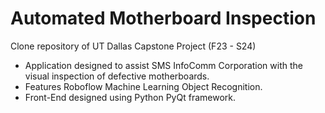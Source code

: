 # Automated Motherboard Inspection

Clone repository of UT Dallas Capstone Project (F23 - S24)
- Application designed to assist SMS InfoComm Corporation with the visual inspection of defective motherboards.
- Features Roboflow Machine Learning Object Recognition.
- Front-End designed using Python PyQt framework.

